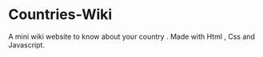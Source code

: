 # Countries-Wiki

A mini wiki website to know about your country . Made with Html , Css and Javascript.
